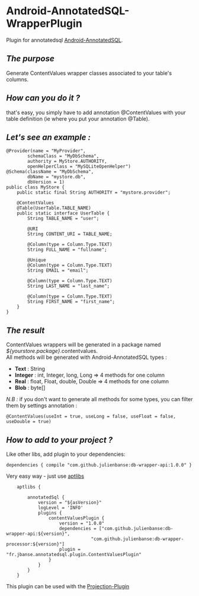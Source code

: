 Android-AnnotatedSQL-WrapperPlugin
==================================

Plugin for annotatedsql [Android-AnnotatedSQL][1].

*The purpose*
----------------

Generate ContentValues wrapper classes associated to your table's columns.

*How can you do it ?*
----------------
that's easy, you simply have to add annotation @ContentValues with your table definition (ie where you put your annotation @Table).

*Let's see an example :*
----------------------

```
@Provider(name = "MyProvider",
        schemaClass = "MyDbSchema",
        authority = MyStore.AUTHORITY,
        openHelperClass = "MySQLiteOpenHelper")
@Schema(className = "MyDbSchema",
        dbName = "mystore.db",
        dbVersion = 1)
public class MyStore {
    public static final String AUTHORITY = "mystore.provider";

    @ContentValues
    @Table(UserTable.TABLE_NAME)
    public static interface UserTable {
        String TABLE_NAME = "user";

        @URI
        String CONTENT_URI = TABLE_NAME;

        @Column(type = Column.Type.TEXT)
        String FULL_NAME = "fullname";

        @Unique
        @Column(type = Column.Type.TEXT)
        String EMAIL = "email";

        @Column(type = Column.Type.TEXT)
        String LAST_NAME = "last_name";

        @Column(type = Column.Type.TEXT)
        String FIRST_NAME = "first_name";
    }
}

```

*The result*
------------

ContentValues wrappers will be generated in a package named *${yourstore.package}*.contentvalues.  
All methods will be generated with Android-AnnotatedSQL types :

- **Text** : String
- **Integer** : int, Integer, long, Long => 4 methods for one column
- **Real** : float, Float, double, Double => 4 methods for one column
- **Blob** : byte[]

*N.B :* if you don't want to generate all methods for some types, you can filter them by settings annotation :

```
@ContentValues(useInt = true, useLong = false, useFloat = false, useDouble = true)
```

*How to add to your project ?*
----------------
Like other libs, add plugin to your dependencies:

`dependencies {
	compile "com.github.julienbanse:db-wrapper-api:1.0.0"
}`

Very easy way - just use [aptlibs][2] 

```
	aptlibs {

		annotatedSql {
			version = "${asVersion}"
			logLevel = 'INFO'
			plugins {
				contentValuesPlugin {
                	version = "1.0.0"
                	dependencies = ["com.github.julienbanse:db-wrapper-api:${version}",
                                "com.github.julienbanse:db-wrapper-processor:${version}"]
                	plugin = "fr.jbanse.annotatedsql.plugin.ContentValuesPlugin"
            	}
            }
		}
	}
```
This plugin can be used with the [Projection-Plugin][3]

[1]: https://github.com/hamsterksu/Android-AnnotatedSQL
[2]: https://github.com/hamsterksu/android-aptlibs-gradle-plugin
[3]: https://github.com/hamsterksu/annotatedsql-projection-plugin
